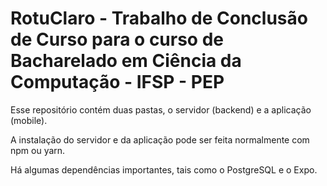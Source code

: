 # RotuClaro - Trabalho de Conclusão de Curso para o curso de Bacharelado em Ciência da Computação - IFSP - PEP

Esse repositório contém duas pastas, o servidor (backend) e a aplicação (mobile). 

A instalação do servidor e da aplicação pode ser feita normalmente com npm ou yarn.

Há algumas dependências importantes, tais como o PostgreSQL e o Expo.
